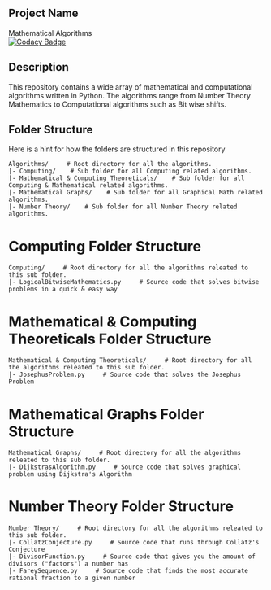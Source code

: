 ## Project Name
Mathematical Algorithms
<br>
[![Codacy Badge](https://app.codacy.com/project/badge/Grade/587d2e1542a54620bee6384e8b58a831)](https://www.codacy.com/gh/IlluminatiFish/MathematicalAlgorithms/dashboard?utm_source=github.com&amp;utm_medium=referral&amp;utm_content=IlluminatiFish/MathematicalAlgorithms&amp;utm_campaign=Badge_Grade)

## Description
This repository contains a wide array of mathematical and computational algorithms written in Python. The algorithms range from Number Theory Mathematics to Computational algorithms such as Bit wise shifts.

## Folder Structure

Here is a hint for how the folders are structured in this repository

```
Algorithms/     # Root directory for all the algorithms.
|- Computing/    # Sub folder for all Computing related algorithms.
|- Mathematical & Computing Theoreticals/    # Sub folder for all Computing & Mathematical related algorithms.
|- Mathematical Graphs/    # Sub folder for all Graphical Math related algorithms.
|- Number Theory/    # Sub folder for all Number Theory related algorithms.
```

# Computing Folder Structure
```
Computing/     # Root directory for all the algorithms releated to this sub folder.
|- LogicalBitwiseMathematics.py     # Source code that solves bitwise problems in a quick & easy way
```

# Mathematical & Computing Theoreticals Folder Structure
```
Mathematical & Computing Theoreticals/     # Root directory for all the algorithms releated to this sub folder.
|- JosephusProblem.py     # Source code that solves the Josephus Problem
```

# Mathematical Graphs Folder Structure
```
Mathematical Graphs/     # Root directory for all the algorithms releated to this sub folder.
|- DijkstrasAlgorithm.py     # Source code that solves graphical problem using Dijkstra's Algorithm
```

# Number Theory Folder Structure
```
Number Theory/     # Root directory for all the algorithms releated to this sub folder.
|- CollatzConjecture.py     # Source code that runs through Collatz's Conjecture
|- DivisorFunction.py     # Source code that gives you the amount of divisors ("factors") a number has
|- FareySequence.py     # Source code that finds the most accurate rational fraction to a given number
```


